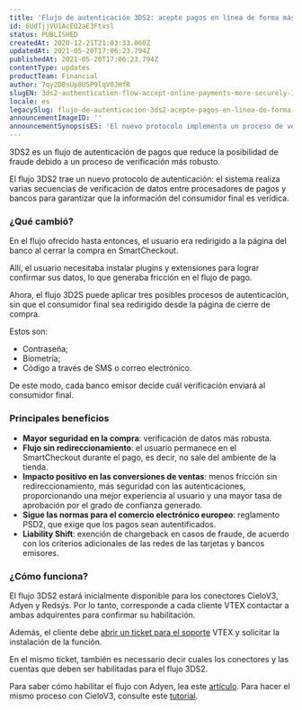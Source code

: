 ```yaml
---
title: 'Flujo de autenticación 3DS2: acepte pagos en línea de forma más segura'
id: 6UdTjjVU1AcEQ2aE3Ftxsl
status: PUBLISHED
createdAt: 2020-12-21T21:03:33.860Z
updatedAt: 2021-05-20T17:06:23.794Z
publishedAt: 2021-05-20T17:06:23.794Z
contentType: updates
productTeam: Financial
author: 7qy2DBsUp8U5P9lqV0JHfR
slugEN: 3ds2-authentication-flow-accept-online-payments-more-securely-1
locale: es
legacySlug: flujo-de-autenticacion-3ds2-acepte-pagos-en-linea-de-forma-mas-segura
announcementImageID: ''
announcementSynopsisES: 'El nuevo protocolo implementa un proceso de verificación de datos del cliente final más robusto y moderno'
---
```


3DS2 es un flujo de autenticación de pagos que reduce la posibilidad de fraude debido a un proceso de verificación más robusto.

El flujo 3DS2 trae un nuevo protocolo de autenticación: el sistema realiza varias secuencias de verificación de datos entre procesadores de pagos y bancos para garantizar que la información del consumidor final es verídica. 

### ¿Qué cambió?

En el flujo ofrecido hasta entonces, el usuario era redirigido a la página del banco al cerrar la compra en SmartCheckout. 

Allí, el usuario necesitaba instalar plugins y extensiones para lograr confirmar sus datos, lo que generaba fricción en el flujo de pago.

Ahora, el flujo 3D2S puede aplicar tres posibles procesos de autenticación, sin que el consumidor final sea redirigido desde la página de cierre de compra.

Estos son:
- Contraseña;
- Biometría;
- Código a través de SMS o correo electrónico. 

De este modo, cada banco emisor decide cuál verificación enviará al consumidor final.  

### Principales beneficios 

- __Mayor seguridad en la compra__: verificación de datos más robusta.
- __Flujo sin redireccionamiento__: el usuario permanece en el SmartCheckout durante el pago, es decir, no sale del ambiente de la tienda.
- __Impacto positivo en las conversiones de ventas__: menos fricción sin redireccionamiento, más seguridad con las autenticaciones, proporcionando una mejor experiencia al usuario y una mayor tasa de aprobación por el grado de confianza generado.
- __Sigue las normas para el comercio electrónico europeo__: reglamento PSD2, que exige que los pagos sean autentificados.
- __Liability Shift__: exención de chargeback en casos de fraude, de acuerdo con los criterios adicionales de las redes de las tarjetas y bancos emisores.

###  ¿Cómo funciona?

El flujo 3DS2 estará inicialmente disponible para los conectores CieloV3, Adyen y Redsýs. Por lo tanto, corresponde a cada cliente VTEX contactar a ambas adquirentes para confirmar su habilitación.

Además, el cliente debe [abrir un ticket para el soporte](https://help.vtex.com/es/tutorial/abrir-chamados-para-o-suporte-vtex--16yOEqpO32UQYygSmMSSAM "abrir un ticket para el soporte") VTEX y solicitar la instalación de la función.  

En el mismo ticket, también es necessario decir cuales los conectores y las cuentas que deben ser habilitadas para el flujo 3DS2.

Para saber cómo habilitar el flujo con Adyen, lea este [artículo](https://help.vtex.com/tutorial/adicionando-suporte-a-3ds-na-integracao-com-a-adyen--3DNZeC9qJaC2GMIw4mawYk?locale=es "artículo"). Para hacer el mismo proceso con CieloV3, consulte este [tutorial](https://help.vtex.com/tutorial/configurar-adquirente-cielo--3avjZ7q65WcM02K8K0eeWu "tutorial").
